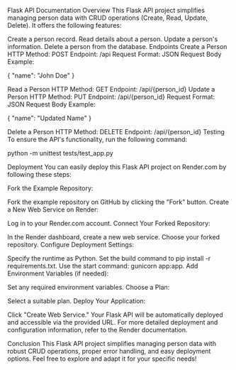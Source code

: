 Flask API Documentation
Overview
This Flask API project simplifies managing person data with CRUD operations (Create, Read, Update, Delete). It offers the following features:

Create a person record.
Read details about a person.
Update a person's information.
Delete a person from the database.
Endpoints
Create a Person
HTTP Method: POST
Endpoint: /api
Request Format: JSON
Request Body Example:

{
  "name": "John Doe"
}


Read a Person
HTTP Method: GET
Endpoint: /api/{person_id}
Update a Person
HTTP Method: PUT
Endpoint: /api/{person_id}
Request Format: JSON
Request Body Example:

{
  "name": "Updated Name"
}


Delete a Person
HTTP Method: DELETE
Endpoint: /api/{person_id}
Testing
To ensure the API's functionality, run the following command:

python -m unittest tests/test_app.py


Deployment
You can easily deploy this Flask API project on Render.com by following these steps:

Fork the Example Repository:

Fork the example repository on GitHub by clicking the "Fork" button.
Create a New Web Service on Render:

Log in to your Render.com account.
Connect Your Forked Repository:

In the Render dashboard, create a new web service.
Choose your forked repository.
Configure Deployment Settings:

Specify the runtime as Python.
Set the build command to pip install -r requirements.txt.
Use the start command: gunicorn app:app.
Add Environment Variables (if needed):

Set any required environment variables.
Choose a Plan:

Select a suitable plan.
Deploy Your Application:

Click "Create Web Service."
Your Flask API will be automatically deployed and accessible via the provided URL.
For more detailed deployment and configuration information, refer to the Render documentation.

Conclusion
This Flask API project simplifies managing person data with robust CRUD operations, proper error handling, and easy deployment options. Feel free to explore and adapt it for your specific needs!